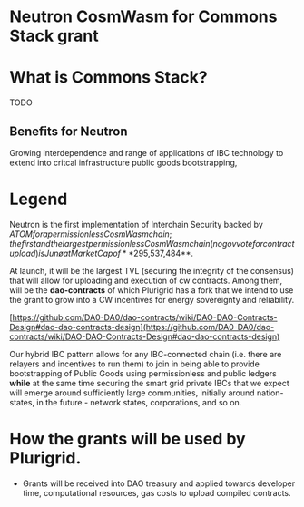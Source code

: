 # Neutron CosmWasm for Commons Stack grant
# What is Commons Stack?
TODO
## Benefits for Neutron
Growing interdependence and range of applications of IBC technology to extend into critcal infrastructure public goods bootstrapping, 
# Legend

Neutron is the first implementation of Interchain Security backed by $ATOM for a permissionless CosmWasm chain; the first and the largest permissionless CosmWasm chain (no gov vote for contract upload) is Junø at Market Cap of **$295,537,484**.  

At launch, it will be the largest TVL (securing the integrity of the consensus) that will allow for uploading and execution of cw contracts. Among them, will be the **dao-contracts** of which Plurigrid has a fork that we intend to use the grant to grow into a CW incentives for energy sovereignty and reliability.  

[https://github.com/DA0-DA0/dao-contracts/wiki/DAO-DAO-Contracts-Design#dao-dao-contracts-design](https://github.com/DA0-DA0/dao-contracts/wiki/DAO-DAO-Contracts-Design#dao-dao-contracts-design)  

Our hybrid IBC pattern allows for any IBC-connected chain (i.e. there are relayers and incentives to run them) to join in being able to provide bootstrapping of Public Goods using permissionless and public ledgers **while** at the same time securing the smart grid private IBCs that we expect will emerge around sufficiently large communities, initially around nation-states, in the future - network states, corporations, and so on.  

# How the grants will be used by Plurigrid. 
- Grants will be received into DAO treasury and applied towards developer time, computational resources, gas costs to upload compiled contracts.
